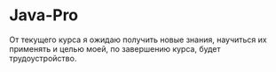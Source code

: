 ﻿# Java-Pro
От текущего курса я ожидаю получить новые знания, 
научиться их применять и целью моей, по завершению курса, будет трудоустройство.



